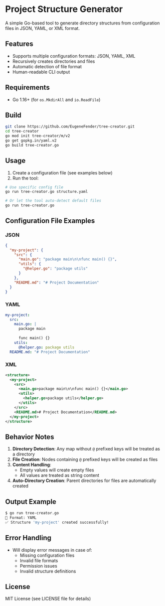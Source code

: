 
# Project Structure Generator

A simple Go-based tool to generate directory structures from configuration files in JSON, YAML, or XML format.

## Features
- Supports multiple configuration formats: JSON, YAML, XML
- Recursively creates directories and files
- Automatic detection of file format
- Human-readable CLI output

## Requirements
- Go 1.16+ (for `os.MkdirAll` and `io.ReadFile`)

## Build
```bash
git clone https://github.com/EugeneFender/tree-creator.git
cd tree-creator
go mod init tree-creator/m/v2
go get gopkg.in/yaml.v2
go build tree-creator.go
```

## Usage
1. Create a configuration file (see examples below)
2. Run the tool:
```bash
# Use specific config file
go run tree-creator.go structure.yaml

# Or let the tool auto-detect default files
go run tree-creator.go
```

## Configuration File Examples

### JSON
```json
{
  "my-project": {
    "src": {
      "main.go": "package main\n\nfunc main() {}",
      "utils": {
        "@helper.go": "package utils"
      }
    },
    "README.md": "# Project Documentation"
  }
}
```

### YAML
```yaml
my-project:
  src:
    main.go: |
      package main
      
      func main() {}
    utils:
      @helper.go: package utils
  README.md: "# Project Documentation"
```

### XML
```xml
<structure>
  <my-project>
    <src>
      <main.go>package main\n\nfunc main() {}</main.go>
      <utils>
        <helper.go>package utils</helper.go>
      </utils>
    </src>
    <README.md># Project Documentation</README.md>
  </my-project>
</structure>
```

## Behavior Notes
1. **Directory Detection**: Any map without `@` prefixed keys will be treated as a directory
2. **File Creation**: Nodes containing `@` prefixed keys will be created as files
3. **Content Handling**: 
   - Empty values will create empty files
   - All values are treated as string content
4. **Auto-Directory Creation**: Parent directories for files are automatically created

## Output Example
```bash
$ go run tree-creator.go
📂 Format: YAML
✅ Structure 'my-project' created successfully!
```

## Error Handling
- Will display error messages in case of:
  - Missing configuration files
  - Invalid file formats
  - Permission issues
  - Invalid structure definitions

## License
MIT License (see LICENSE file for details)
```

